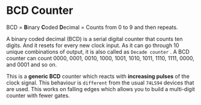 # BCD Counter


BCD = **B**inary **C**oded **D**ecimal = Counts from 0 to 9 and then repeats.



A binary coded decimal (BCD) is a serial digital counter that counts
ten digits. And it resets for every new clock input. As it can go 
through 10 unique combinations of output, it is also called as 
 `Decade counter` . A BCD counter can count 0000, 0001, 0010, 
1000, 1001, 1010, 1011, 1110, 1111, 0000, and 0001 and so on.

This is a **generic BCD** counter which reacts with **increasing pulses** of the 
clock signal. This behaviour is `different` from the usual `74LS94` devices 
that are used. This works on falling edges which allows you to build a 
multi-digit counter with fewer gates.